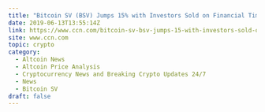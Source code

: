 ```yaml
---
title: "Bitcoin SV (BSV) Jumps 15% with Investors Sold on Financial Times Coverage"
date: 2019-06-13T13:55:14Z
link: https://www.ccn.com/bitcoin-sv-bsv-jumps-15-with-investors-sold-on-financial-times-coverage/?utm_medium=RSS&utm_source=hune
site: www.ccn.com
topic: crypto
category:
  - Altcoin News
  - Altcoin Price Analysis
  - Cryptocurrency News and Breaking Crypto Updates 24/7
  - News
  - Bitcoin SV
draft: false
---
```

